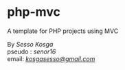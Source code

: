 # php-mvc
A template for PHP projects using MVC

By *Sesso Kosga*  
pseudo : *senor16*  
email: *kosgasesso@gmail.com*